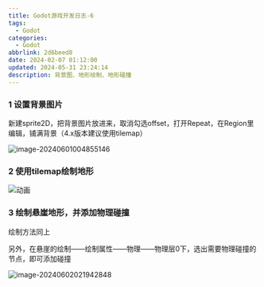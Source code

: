 ```yaml
---
title: Godot游戏开发日志-6
tags:
  - Godot
categories:
  - Godot
abbrlink: 2d6beed8
date: 2024-02-07 01:12:00
updated: 2024-05-31 23:24:14
description: 背景图、地形绘制、地形碰撞
---
```


### 1 设置背景图片

新建sprite2D，把背景图片放进来，取消勾选offset，打开Repeat，在Region里编辑，铺满背景（4.x版本建议使用tilemap）

![image-20240601004855146](https://blog-resources.this0.com/image/202406010048446.png?x-oss-process=style/this0-blog)

### 2 使用tilemap绘制地形

![动画](https://blog-resources.this0.com/image/202406010550937.gif)

### 3 绘制悬崖地形，并添加物理碰撞

绘制方法同上

另外，在悬崖的绘制——绘制属性——物理——物理层0下，选出需要物理碰撞的节点，即可添加碰撞

![image-20240602021942848](https://blog-resources.this0.com/image/202406020219024.png?x-oss-process=style/this0-blog)
